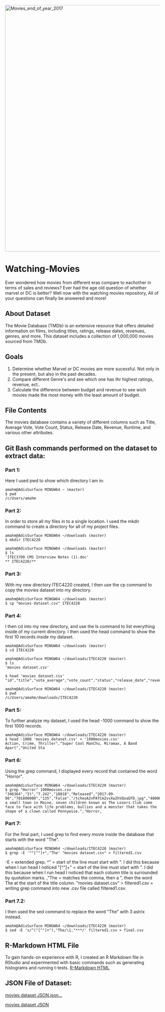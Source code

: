 
<img src="https://github.com/user-attachments/assets/32083e83-2492-465e-b97c-b554029c7659" alt="Movies_end_of_year_2017" width="800">

# Watching-Movies
Ever wondered how movies from different eras compare to eachother in terms of sales and reviews? Ever had the age old question of whether marvel or DC is better? Well now with the watching movies repository, All of your questions can finally be answered and more!

## About Dataset
The Movie Database (TMDb) is an extensive resource that offers detailed information on films, including titles, ratings, release dates, revenues, genres, and more. This dataset includes a collection of 1,000,000 movies sourced from TMDb.

## Goals
1. Determine whether Marvel or DC movies are more sucessful. Not only in the present, but also in the past decades.
2. Compare different Genre's and see which one has thr highest ratings, revenue, ect..
3. Calculate the difference between budget and revenue to see wich movies made the most money with the least amount of budget.

## File Contents
The movies database contains a variety of different columns such as Title, Average Vote, Vote Count, Status, Release Date, Revenue, Runtime, and various other attributes.

## Git Bash commands performed on the dataset to extract data:

### Part 1:
Here I used pwd to show which directory I am in:
```
amahm@AdisSurface MINGW64 ~ (master)
$ pwd
/c/Users/amahm
```
### Part 2:
In order to store all my files in to a single location. I used the mkdir command to create a directory for all of my project files.
```
amahm@AdisSurface MINGW64 ~/downloads (master)
$ mkdir ITEC4220

amahm@AdisSurface MINGW64 ~/downloads (master)
$ ls
'ITEC3700 CMS Interview Notes (1).doc'
** ITEC4220/**
```
### Part 3:
With my new directory ITEC4220 created, I then use the cp command to copy the movies dataset into my directory.
```
amahm@AdisSurface MINGW64 ~/downloads (master)
$ cp "movies dataset.csv" ITEC4220
```
### Part 4:
I then cd into my new directory, and use the ls command to list everything inside of my current directory. I then used the head command to show the first 10 records inside my dataset.
```
amahm@AdisSurface MINGW64 ~/downloads (master)
$ cd ITEC4220

amahm@AdisSurface MINGW64 ~/downloads/ITEC4220 (master)
$ ls
'movies dataset.csv'

$ head 'movies dataset.csv'
"id","title","vote_average","vote_count","status","release_date","revenue","run

amahm@AdisSurface MINGW64 ~/downloads/ITEC4220 (master)
$ pwd
/c/Users/amahm/downloads/ITEC4220
```
### Part 5: 
To further analyze my dataset, I used the head -1000 command to show the first 1000 records.
```
amahm@AdisSurface MINGW64 ~/downloads/ITEC4220 (master)
$ head -1000 'movies dataset.csv' > '1000movies.csv'
Action, Crime, Thriller","Super Cool ManChu, Miramax, A Band Apart","United Sta
```
### Part 6: 
Using the grep command, I displayed every record that contained the word "Horror".
```
amahm@AdisSurface MINGW64 ~/downloads/ITEC4220 (master)
$ grep "Horror" 1000movies.csv
"346364","It","7.242","18018","Released","2017-09-06","701800000","135","False","/tcheoA2nPATCm2vvXw2hVQoaEFD.jpg","40000000","http://itthemovie.com/","tt1396484","en","It","In a small town in Maine, seven children known as The Losers Club come face to face with life problems, bullies and a monster that takes the shape of a clown called Pennywise.","Horror,
```
### Part 7:
For the final part, I used grep to find every movie inside the database that starts with the word "The".
```
amahm@AdisSurface MINGW64 ~/downloads/ITEC4220 (master)
$ grep -E '^"[^"]+","The' "movies dataset.csv" > filtered1.csv
```
-E = extended grep.
^"  =  start of the line must start with ". I did this because when I run head I noticed 
"[^"]+" =  start of the line must start with ". I did this because when I run head I noticed that each column title is surrounded by quotation marks.
,"The = matches the comma, then a ", then the word The at the start of the title column.
"movies dataset.csv" > filtered1.csv = writing grep command into new .csv file called filtered1.csv.
### Part 7.2:
I then used the sed command to replace the word "The" with 3 astrix instead.
```
amahm@AdisSurface MINGW64 ~/downloads/ITEC4220 (master)
$ sed -E 's/^("[^"]+"),"The/\1,"***/' filtered1.csv > final.csv
```
## R-Markdown HTML File
To gain hands-on experience with R, I created an R Markdown file in RStudio and experimented with basic commands such as generating histograms and running t-tests.
[R-Markdown HTML](https://rpubs.com/Adis_M2003/1340175)
## JSON File of Dataset:
[movies dataset JSON.json…]()

[movies dataset JSON](movies-dataset-JSON.json)





